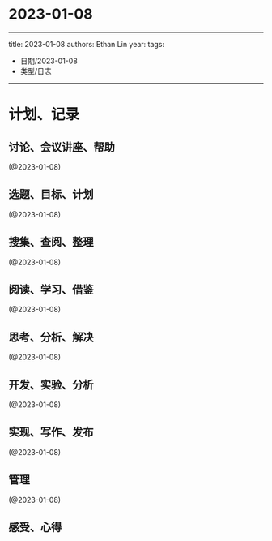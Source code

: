 

# 2023-01-08


---
title: 2023-01-08
authors: Ethan Lin
year:
tags:
  - 日期/2023-01-08 
  - 类型/日志 
---




# 计划、记录

## 讨论、会议讲座、帮助

(@2023-01-08)



## 选题、目标、计划

(@2023-01-08)



## 搜集、查阅、整理

(@2023-01-08)



## 阅读、学习、借鉴

(@2023-01-08)



## 思考、分析、解决

(@2023-01-08)



## 开发、实验、分析

(@2023-01-08)



## 实现、写作、发布

(@2023-01-08)





## 管理

(@2023-01-08)



## 感受、心得



